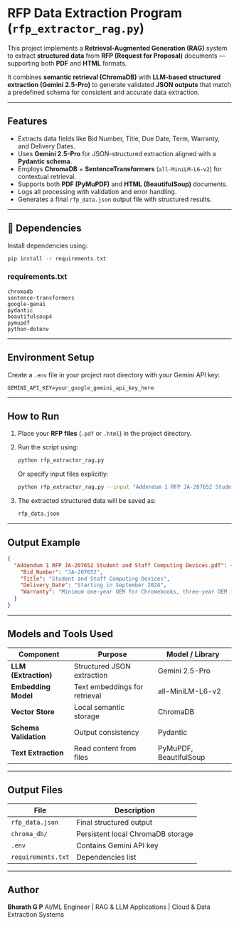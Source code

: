 
#  RFP Data Extraction Program (`rfp_extractor_rag.py`)

This project implements a **Retrieval-Augmented Generation (RAG)** system to extract **structured data** from **RFP (Request for Proposal)** documents — supporting both **PDF** and **HTML** formats.

It combines **semantic retrieval (ChromaDB)** with **LLM-based structured extraction (Gemini 2.5-Pro)** to generate validated **JSON outputs** that match a predefined schema for consistent and accurate data extraction.

---

##  Features

- Extracts data fields like Bid Number, Title, Due Date, Term, Warranty, and Delivery Dates.  
- Uses **Gemini 2.5-Pro** for JSON-structured extraction aligned with a **Pydantic schema**.  
- Employs **ChromaDB** + **SentenceTransformers** (`all-MiniLM-L6-v2`) for contextual retrieval.  
- Supports both **PDF (PyMuPDF)** and **HTML (BeautifulSoup)** documents.  
- Logs all processing with validation and error handling.  
- Generates a final `rfp_data.json` output file with structured results.

---

## 🧩 Dependencies

Install dependencies using:

```bash
pip install -r requirements.txt
````

### requirements.txt

```
chromadb
sentence-transformers
google-genai
pydantic
beautifulsoup4
pymupdf
python-dotenv
```

---

##  Environment Setup

Create a `.env` file in your project root directory with your Gemini API key:

```
GEMINI_API_KEY=your_google_gemini_api_key_here
```

---

##  How to Run

1. Place your **RFP files** (`.pdf` or `.html`) in the project directory.

2. Run the script using:

   ```bash
   python rfp_extractor_rag.py
   ```

   Or specify input files explicitly:

   ```bash
   python rfp_extractor_rag.py --input "Addendum 1 RFP JA-207652 Student and Staff Computing Devices.pdf" "Student and Staff Computing Devices __SOURCING #168884__ - Bid Information - {3} _ BidNet Direct.html"
   ```

3. The extracted structured data will be saved as:

   ```
   rfp_data.json
   ```

---

##  Output Example

```json
{
  "Addendum 1 RFP JA-207652 Student and Staff Computing Devices.pdf": {
    "Bid_Number": "JA-207652",
    "Title": "Student and Staff Computing Devices",
    "Delivery_Date": "Starting in September 2024",
    "Warranty": "Minimum one-year OEM for Chromebooks, three-year OEM for Windows laptops"
  }
}
```

---

##  Models and Tools Used

| Component             | Purpose                       | Model / Library        |
| --------------------- | ----------------------------- | ---------------------- |
| **LLM (Extraction)**  | Structured JSON extraction    | Gemini 2.5-Pro         |
| **Embedding Model**   | Text embeddings for retrieval | all-MiniLM-L6-v2       |
| **Vector Store**      | Local semantic storage        | ChromaDB               |
| **Schema Validation** | Output consistency            | Pydantic               |
| **Text Extraction**   | Read content from files       | PyMuPDF, BeautifulSoup |

---

##  Output Files

| File               | Description                       |
| ------------------ | --------------------------------- |
| `rfp_data.json`    | Final structured output           |
| `chroma_db/`       | Persistent local ChromaDB storage |
| `.env`             | Contains Gemini API key           |
| `requirements.txt` | Dependencies list                 |

---

##  Author

**Bharath G P**
AI/ML Engineer | RAG & LLM Applications | Cloud & Data Extraction Systems

